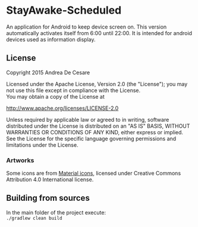 # StayAwake-Scheduled

An application for Android to keep device screen on.
This version automatically activates itself from 6:00 until 22:00.
It is intended for android devices used as information display.


## License
Copyright 2015 Andrea De Cesare

Licensed under the Apache License, Version 2.0 (the "License");
you may not use this file except in compliance with the License.  
You may obtain a copy of the License at

   http://www.apache.org/licenses/LICENSE-2.0

Unless required by applicable law or agreed to in writing, software
distributed under the License is distributed on an "AS IS" BASIS,
WITHOUT WARRANTIES OR CONDITIONS OF ANY KIND, either express or implied.
See the License for the specific language governing permissions and
limitations under the License.


### Artworks
Some icons are from [Material icons](https://www.google.com/design/icons/), licensed under Creative Commons Attribution 4.0 International license.


## Building from sources
In the main folder of the project execute:  
<code>./gradlew clean build</code>
